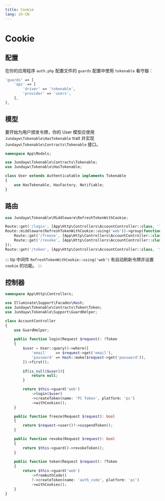 ```yaml
---
title: Cookie
lang: zh-CN
---
```


# Cookie

## 配置

在你的应用程序 `auth.php` 配置文件的 `guards` 配置中使用 `tokenable` 看守器：

```php
'guards' => [
    'api' => [
        'driver' => 'tokenable',
        'provider' => 'users',
    ],
],
```

## 模型

要开始为用户颁发令牌，你的 User 模型应使用 `Jundayw\Tokenable\HasTokenable` trait 并实现 `Jundayw\Tokenable\Contracts\Tokenable` 接口。

```php
namespace App\Models;

use Jundayw\Tokenable\Contracts\Tokenable;
use Jundayw\Tokenable\HasTokenable;

class User extends Authenticatable implements Tokenable
{
    use HasTokenable, HasFactory, Notifiable;
}
```

## 路由

```php
use Jundayw\Tokenable\Middleware\RefreshTokenWithCookie;

Route::get('/login', [App\Http\Controllers\AccountController::class, 'login']);
Route::middleware(RefreshTokenWithCookie::using('web'))->group(function () {
    Route::get('/freeze', [App\Http\Controllers\AccountController::class, 'freeze']);
    Route::get('/revoke', [App\Http\Controllers\AccountController::class, 'revoke']);
});
Route::get('/token', [App\Http\Controllers\AccountController::class, 'token']);
```

::: tip
中间件 `RefreshTokenWithCookie::using('web')` 有自动刷新令牌并设置 `cookie` 的功能。
:::

## 控制器

```php
namespace App\Http\Controllers;

use Illuminate\Support\Facades\Hash;
use Jundayw\Tokenable\Contracts\Token\Token;
use Jundayw\Tokenable\Support\GuardHelper;

class AccountController
{
    use GuardHelper;
    
    public function login(Request $request): ?Token
    {
        $user = User::query()->where([
            'email'    => $request->get('email'),
            'password' => Hash::make($request->get('password')),
        ])->first();
        
        if(is_null($user)){
            return null;
        }

        return $this->guard('web')
            ->login($user)
            ->createToken(name: 'PC Token', platform: 'pc')
            ->withCookies();
    }

    public function freeze(Request $request): bool
    {
        return $request->user()?->suspendToken();
    }

    public function revoke(Request $request): bool
    {
        return $this->guard()->revokeToken();
    }
    
    public function token(Request $request): ?Token
    {
        return $this->guard('web')
            ->fromAuthCode()
            ?->createToken(name: 'auth_code', platform: 'pc')
            ->withCookies();
    }
}
```
